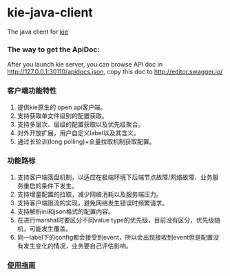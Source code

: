 # kie-java-client

The java client for [kie](https://github.com/apache/servicecomb-kie)

### The way to get the ApiDoc:
After you launch kie server, you can browse API doc in http://127.0.0.1:30110/apidocs.json, copy this doc to http://editor.swagger.io/

### 客户端功能特性

1. 提供kie原生的 open api客户端。
2. 支持获取单文件级别的配置获取。
3. 支持多层次、层级的配置获取以及优先级聚合。
3. 对外开放扩展，用户自定义label以及其含义。
5. 通过长轮训(long polling)+全量拉取机制获取配置。

### 功能路标

1. 支持客户端落盘机制，以适应在极端环境下后端节点故障/网络故障、业务服务重启的条件下发生。
2. 支持增量配置的拉取，减少网络消耗以及服务端压力。
3. 支持客户端限流的实现，避免网络发生错误时频繁请求。
4. 支持解析ini和json格式的配置内容。
5. 在进行marshal时要区分不同value type的优先级，目前没有区分，优先级随机，可能发生覆盖。
6. 同一label下的config都会接受到event，所以会出现接收到event但是配置没有发生变化的情况，业务要自己评估影响。

### [使用指南](./doc/manual.md)